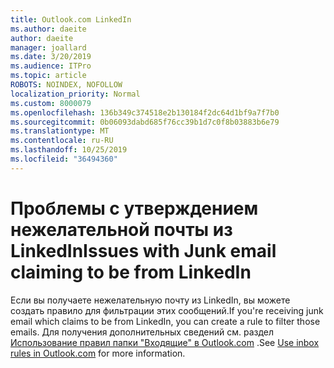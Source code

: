 ```yaml
---
title: Outlook.com LinkedIn
ms.author: daeite
author: daeite
manager: joallard
ms.date: 3/20/2019
ms.audience: ITPro
ms.topic: article
ROBOTS: NOINDEX, NOFOLLOW
localization_priority: Normal
ms.custom: 8000079
ms.openlocfilehash: 136b349c374518e2b130184f2dc64d1bf9a7f7b0
ms.sourcegitcommit: 0b06093dabd685f76cc39b1d7c0f8b03883b6e79
ms.translationtype: MT
ms.contentlocale: ru-RU
ms.lasthandoff: 10/25/2019
ms.locfileid: "36494360"
---
```

# <a name="issues-with-junk-email-claiming-to-be-from-linkedin"></a><span data-ttu-id="fa360-102">Проблемы с утверждением нежелательной почты из LinkedIn</span><span class="sxs-lookup"><span data-stu-id="fa360-102">Issues with Junk email claiming to be from LinkedIn</span></span>

<span data-ttu-id="fa360-103">Если вы получаете нежелательную почту из LinkedIn, вы можете создать правило для фильтрации этих сообщений.</span><span class="sxs-lookup"><span data-stu-id="fa360-103">If you're receiving junk email which claims to be from LinkedIn, you can create a rule to filter those emails.</span></span>
<span data-ttu-id="fa360-104">Для получения дополнительных сведений см. раздел [Использование правил папки "Входящие" в Outlook.com](https://aka.ms/OutlookComInboxRules) .</span><span class="sxs-lookup"><span data-stu-id="fa360-104">See [Use inbox rules in Outlook.com](https://aka.ms/OutlookComInboxRules) for more information.</span></span>



